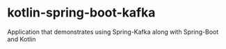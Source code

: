 # kotlin-spring-boot-kafka
Application that demonstrates using Spring-Kafka along with Spring-Boot and Kotlin
